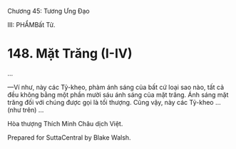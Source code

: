  

Chương 45: Tương Ưng Ðạo

III: PHẨMBất Tử.

# 148\. Mặt Trăng (I-IV)

…

—Ví như, này các Tỷ-kheo, phàm ánh sáng của bất cứ loại sao nào, tất cả đều không bằng một phần mười sáu ánh sáng của mặt trăng. Ánh sáng mặt trăng đối với chúng được gọi là tối thượng. Cũng vậy, này các Tỷ-kheo … (như trên) …

Hòa thượng Thích Minh Châu dịch Việt.

Prepared for SuttaCentral by Blake Walsh.